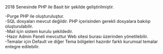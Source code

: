 2018 Senesinde PHP ile Basit bir şekilde geliştirilmiştir.

-Purge PHP ile oluşturuluştur.<br>
-SQL dosyaları mevcut değildir. PHP içerisinden gerekli dosyalara bakılıp oluşturulabilir.<br>
-Mail için sistem kurulu şekildedir.<br>
-Hazır Admin Paneli mevcuttur Web sitesi burası üzerinden yönetilebilir.<br>
-Temalar için Default ve diğer Tema bölgeleri hazırdır farklı kurumsal temalar entegre edilebilir.<br>
